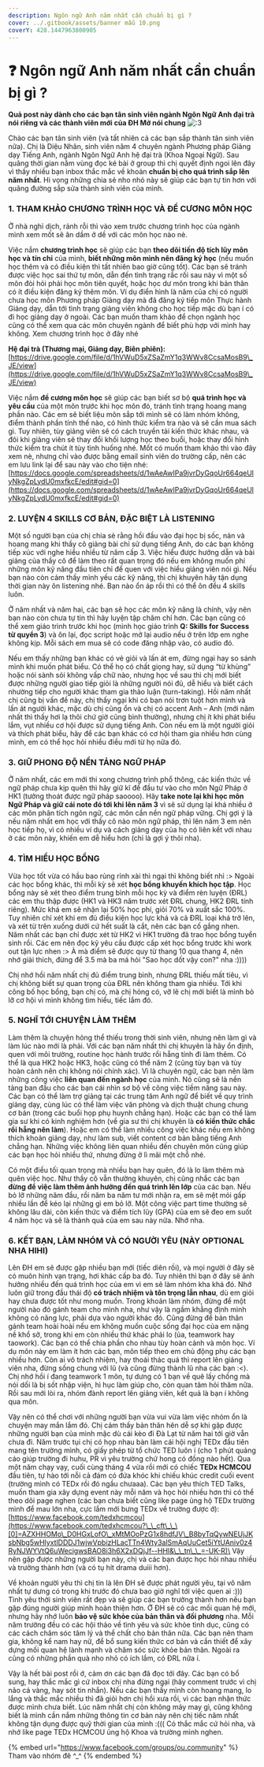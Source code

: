 ```yaml
---
description: Ngôn ngữ Anh năm nhất cần chuẩn bị gì ?
cover: ../.gitbook/assets/banner mẫu 10.png
coverY: 428.1447963800905
---
```


# ❓ Ngôn ngữ Anh năm nhất cần chuẩn bị gì ?

**Quả post này dành cho các bạn tân sinh viên ngành Ngôn Ngữ Anh đại trà nói riêng và các thành viên mới của ĐH Mở nói chung** ![:3](https://static.xx.fbcdn.net/images/emoji.php/v9/ee6/1.5/20/FACE\_WITH\_COLON\_THREE.png)

Chào các bạn tân sinh viên (và tất nhiên cả các bạn sắp thành tân sinh viên nữa). Chị là Diệu Nhân, sinh viên năm 4 chuyên ngành Phương pháp Giảng dạy Tiếng Anh, ngành Ngôn Ngữ Anh hệ đại trà (Khoa Ngoại Ngữ). Sau quãng thời gian nằm vùng đọc ké bài ở group thì chị quyết định ngoi lên đây vì thấy nhiều bạn inbox thắc mắc về khoản **chuẩn bị cho quá trình sắp lên năm nhất**. Hi vọng những chia sẻ nho nhỏ này sẽ giúp các bạn tự tin hơn với quãng đường sắp sửa thành sinh viên của mình.

### **1.** **THAM KHẢO CHƯƠNG TRÌNH HỌC VÀ ĐỀ CƯƠNG MÔN HỌC**

Ở nhà nghỉ dịch, rảnh rỗi thì vào xem trước chương trình học của ngành mình xem mốt sẽ ăn dầm ở dề với các môn học nào nè.

Việc nắm **chương trình học** sẽ giúp các bạn **theo dõi tiến độ tích lũy môn học và tín chỉ** của mình, **biết những môn mình nên đăng ký học** (nếu muốn học thêm và có điều kiện thì tất nhiên bao giờ cũng tốt). Các bạn sẽ tránh được việc học sai thứ tự môn, dẫn đến tình trạng rắc rối sau này vì một số môn đòi hỏi phải học môn tiên quyết, hoặc học dư môn trong khi bản thân có ít điều kiện đăng ký thêm môn. Ví dụ điển hình là năm của chị có người chưa học môn Phương pháp Giảng dạy mà đã đăng ký tiếp môn Thực hành Giảng dạy, dẫn tới tình trạng giảng viên không cho học tiếp mặc dù bạn í có đi học giảng dạy ở ngoài. Các bạn muốn tham khảo để chọn ngành học cũng có thể xem qua các môn chuyên ngành để biết phù hợp với mình hay không. Xem chương trình học ở đây nhé

**Hệ đại trà (Thương mại, Giảng dạy, Biên phiên):** [https://drive.google.com/file/d/1hVWuD5xZSaZmY1q3WWv8CcsaMosB9\_JE/view](https://drive.google.com/file/d/1hVWuD5xZSaZmY1q3WWv8CcsaMosB9\_JE/view)

Việc nắm **đề cương môn học** sẽ giúp các bạn biết sơ bộ **quá trình học và yêu cầu** của một môn trước khi học môn đó, tránh tình trạng hoang mang phần nào. Các em sẽ biết liệu môn sắp tới mình sẽ có làm nhóm không, điểm thành phần tính thế nào, có hình thức kiểm tra nào và sẽ cần mua sách gì. Tuy nhiên, tùy giảng viên sẽ có cách truyền tải kiến thức khác nhau, và đôi khi giảng viên sẽ thay đổi khối lượng học theo buổi, hoặc thay đổi hình thức kiểm tra chút ít tùy tình huống nhé. Mốt có muốn tham khảo thì vào đây xem nè, nhưng chỉ vào được bằng email sinh viên do trường cấp, nên các em lưu link lại để sau này vào cho tiện nhé: [https://docs.google.com/spreadsheets/d/1wAeAwIPa9jvrDyGqoUr664qeUlyNkgZpLydU0mxfkcE/edit#gid=0](https://docs.google.com/spreadsheets/d/1wAeAwIPa9jvrDyGqoUr664qeUlyNkgZpLydU0mxfkcE/edit#gid=0)

### **2. LUYỆN 4 SKILLS CƠ BẢN, ĐẶC BIỆT LÀ LISTENING**

Một số người bạn của chị chia sẻ rằng hồi đầu vào đại học bị sốc, nản và hoang mang khi thầy cô giảng bài chỉ sử dụng tiếng Anh, do các bạn không tiếp xúc với nghe hiểu nhiều từ năm cấp 3. Việc hiểu được hướng dẫn và bài giảng của thầy cô để làm theo rất quan trọng đó nếu em không muốn phí những môn kỹ năng đầu tiên chỉ để quen với việc hiểu giảng viên nói gì. Nếu bạn nào còn cảm thấy mình yếu các kỹ năng, thì chị khuyên hãy tận dụng thời gian này ôn listening nhé. Bạn nào ổn áp rồi thì có thể ôn đều 4 skills luôn.

Ở năm nhất và năm hai, các bạn sẽ học các môn kỹ năng là chính, vậy nên bạn nào còn chưa tự tin thì hãy luyện tập chăm chỉ hơn. Các bạn cũng có thể xem giáo trình trước khi học (mình học giáo trình **Q: Skills for Success từ quyển 3**) và ôn lại, đọc script hoặc mở lại audio nếu ở trên lớp em nghe không kịp. Mỗi sách em mua sẽ có code đăng nhập vào, có audio đó.

Nếu em thấy những bạn khác có vẻ giỏi và lấn át em, đừng ngại hay so sánh mình khi muốn phát biểu. Có thể họ có chất giọng hay, sử dụng “từ khủng” hoặc nói sành sỏi không vấp chữ nào, nhưng học về sau thì chị mới biết được những người giao tiếp giỏi là những người nói đủ, dễ hiểu và biết cách nhường tiếp cho người khác tham gia thảo luận (turn-taking). Hồi năm nhất chị cũng bị vấn đề này, chị thấy ngại khi có bạn nói trơn tuột hơn mình và lấn át người khác, mặc dù chị cũng ổn và chị có accent Anh – Anh (mới năm nhất thì thấy hơi lạ thôi chứ giờ cũng bình thường), nhưng chị ít khi phát biểu lắm, vụt nhiều cơ hội được sử dụng tiếng Anh. Còn nếu em là một người giỏi và thích phát biểu, hãy để các bạn khác có cơ hội tham gia nhiều hơn cùng mình, em có thể học hỏi nhiều điều mới từ họ nữa đó.

### **3. GIỮ PHONG ĐỘ NỀN TẢNG NGỮ PHÁP**

Ở năm nhất, các em mới thi xong chương trình phổ thông, các kiến thức về ngữ pháp chưa kịp quên thì hãy giữ kĩ để đầu tư vào cho môn Ngữ Pháp ở HK1 (tưởng thoát được ngữ pháp saoooo). Hãy **take note lại khi học môn Ngữ Pháp và giữ cái note đó tới khi lên năm 3** vì sẽ sử dụng lại khá nhiều ở các môn phân tích ngôn ngữ, các môn cần nền ngữ pháp vững. Chị gợi ý là nếu năm nhất em học với thầy cô nào môn ngữ pháp, thì lên năm 3 em nên học tiếp họ, vì có nhiều ví dụ và cách giảng dạy của họ có liên kết với nhau ở các môn này, khiến em dễ hiểu hơn (chỉ là gợi ý thôi nha).

### **4. TÌM HIỂU HỌC BỔNG**

Vừa học tốt vừa có hầu bao rủng rỉnh xài thì ngại thì không biết nhỉ :> Ngoài các học bổng khác, thì mỗi kỳ sẽ xét **học bổng khuyến khích học tập**. Học bổng này sẽ xét theo điểm trung bình mỗi học kỳ và điểm rèn luyện (ĐRL) các em thu thập được (HK1 và HK3 năm trước xét ĐRL chung, HK2 ĐRL tính riêng). Mức khá em sẽ nhận lại 50% học phí, giỏi 70% và xuất sắc 100%. Tuy nhiên chỉ xét khi em đủ điều kiện học lực khá và cả ĐRL loại khá trở lên, và xét từ trên xuống dưới cứ hết suất là cắt, nên các bạn cố gắng nhen. Năm nhất các bạn chỉ được xét từ HK2 vì HK1 trường đã trao học bổng tuyển sinh rồi. Các em nên đọc kỹ yêu cầu được cấp xét học bổng trước khi work out tận lực nhen :> À mà điểm sẽ được quy từ thang 10 qua thang 4, nên nhớ giải thích, đừng để 3.5 mà ba má hỏi "Sao học dốt vậy con?" nha :))))

Chị nhớ hồi năm nhất chị đủ điểm trung bình, nhưng ĐRL thiếu mất tiêu, vì chị không biết sự quan trọng của ĐRL nên không tham gia nhiều. Tới khi công bố học bổng, bạn chị có, mà chị hỏng có, vỡ lẽ chị mới biết là mình bỏ lỡ cơ hội vì mình không tìm hiểu, tiếc lắm đó.

### **5. NGHĨ TỚI CHUYỆN LÀM THÊM**

Làm thêm là chuyện hỏng thể thiếu trong thời sinh viên, nhưng nên làm gì và làm lúc nào mới là phải. Với các bạn năm nhất thì chị khuyên là hãy ổn định, quen với môi trường, routine học hành trước rồi hẵng tính đi làm thêm. Có thể là qua HK2 hoặc HK3, hoặc cũng có thể năm 2 (cũng tùy bạn và tùy hoàn cảnh nên chị không nói chính xác). Vì là chuyên ngữ, các bạn nên làm những công việc **liên quan đến ngành học** của mình. Nó cũng sẽ là nền tảng ban đầu cho các bạn cái nhìn sơ bộ về công việc tiềm năng sau này. Các bạn có thể làm trợ giảng tại các trung tâm Anh ngữ để biết về quy trình giảng dạy, cùng lúc có thể làm việc văn phòng và dịch thuật chung chung cơ bản (trong các buổi họp phụ huynh chẳng hạn). Hoặc các bạn có thể làm gia sư khi có kinh nghiệm hơn (về gia sư thì chị khuyên là **có kiến thức chắc rồi hẵng nên làm**). Hoặc em có thể làm nhiều công việc khác nếu em không thích khoản giảng dạy, như làm sub, viết content cơ bản bằng tiếng Anh chẳng hạn. Những việc không liên quan nhiều đến chuyên môn cũng giúp các bạn học hỏi nhiều thứ, nhưng đừng ở lì mãi một chỗ nhé.

Có một điều tối quan trọng mà nhiều bạn hay quên, đó là lo làm thêm mà quên việc học. Như thầy cô vẫn thường khuyên, chị cũng nhắc các bạn **đừng để việc làm thêm ảnh hưởng đến quá trình lên lớp** của các bạn. Nếu bỏ lỡ những năm đầu, rồi năm ba năm tư mới nhận ra, em sẽ mệt mỏi gấp nhiều lần để kéo lại những gì em bỏ lỡ. Một công việc part time thường sẽ không lâu dài, còn kiến thức và điểm tích lũy (GPA) của em sẽ đeo em suốt 4 năm học và sẽ là thành quả của em sau này nữa. Nhớ nha.

### **6. KẾT BẠN, LÀM NHÓM VÀ CÓ NGƯỜI YÊU (NÀY OPTIONAL NHA HIHI)**

Lên ĐH em sẽ được gặp nhiều bạn mới (tiếc diên rồi), và mọi người ở đây sẽ có muôn hình vạn trạng, hơi khác cấp ba đó. Tuy nhiên thì bạn ở đây sẽ ảnh hưởng nhiều đến quá trình học của em vì em sẽ làm nhóm kha khá đó. Nhớ luôn giữ trong đầu thái độ **có trách nhiệm và tôn trọng lẫn nhau**, dù em giỏi hay chưa được tốt như mong muốn. Trong khoản làm nhóm, đừng để một người nào đó gánh team cho mình nha, như vậy là ngầm khẳng định mình không có năng lực, phải dựa vào người khác đó. Cũng đừng để bản thân gánh team hoài hoài nếu em không muốn cuộc sống đại học của em nặng nề khổ sở, trong khi em còn nhiều thứ khác phải lo (ủa, teamwork hay taowork). Các bạn có thể chia phần cho nhau tùy hoàn cảnh và môn học. Ví dụ môn này em làm ít hơn các bạn, môn tiếp theo em chủ động phụ các bạn nhiều hơn. Còn ai vô trách nhiệm, hay thoái thác quá thì report lên giảng viên nha, đừng sống chung với lũ (và cũng đừng thành lũ nha các bạn :<). Chị nhớ hồi í đang teamwork 1 môn, tự dưng có 1 bạn về quê lấy chồng mà nói dối là bị sốt nhập viện, hì hục làm giúp cho, còn quan tâm hỏi thăm nữa. Rồi sau mới lòi ra, nhóm đành report lên giảng viên, kết quả là bạn í không qua môn.

Vậy nên có thể chơi với những người bạn vừa vui vừa làm việc nhóm ổn là chuyện may mắn lắm đó. Chị cảm thấy bản thân hên dễ sợ khi gặp được những người bạn của mình mặc dù cái kèo đi Đà Lạt từ năm hai tới giờ vẫn chưa đi. Năm trước tụi chị có họp nhau bàn làm cái hội nghị TEDx đầu tiên mang tên trường mình, có giấy phép từ tổ chức TED luôn í (cho 1 phút quảng cáo giúp trường đi huhu, PR vì yêu trường chứ hong có đồng nào hết). Qua một năm chạy vạy, cuối cùng tháng 4 vừa rồi mới có chiếc **TEDx HCMCOU** đầu tiên, tự hào tới nỗi cả đám có đứa khóc khi chiếu khúc credit cuối event (trường mình có TEDx rồi đó ngầu chưaaa). Các bạn yêu thích TED Talks, muốn tham gia xây dựng event này mỗi năm và học hỏi nhiều hơn thì có thể theo dõi page nghen (các bạn chưa biết cũng like page ủng hộ TEDx trường mình để mau lớn nha, cực lắm mới bưng TEDx về trường được ớ): [https://www.facebook.com/tedxhcmcou](https://www.facebook.com/tedxhcmcou?\_\_cft\_\_\[0]=AZXHHOMo\_D0HGxLofO\_xMtMOoPzG1x8hdfJV\_B8byTqQywNEUjJKsbNbg5wHlyxtlDDDJ1wjwVpbizHLacTTn4Wty3alSmAqUuCet5iYtUAniv0z4RyNJWYVtQ6uWecigwsBAO8i3h6X2xDQjJf--HHl&\_\_tn\_\_=-UK-R)\
Vậy nên gặp được những người bạn này, chị và các bạn được học hỏi nhau nhiều và trưởng thành hơn (và có tụ hít drama duiii hơn).

Về khoản người yêu thì chị tin là lên ĐH sẽ được phát người yêu, tại vô năm nhất tự dưng có trong khi trước đó chưa bao giờ nghĩ tới việc quen ai :))) Tình yêu thời sinh viên rất đẹp và sẽ giúp các bạn trưởng thành hơn nếu bạn gặp đúng người giúp mình hoàn thiện hơn. Ở ĐH sẽ có các mối quan hệ mới, nhưng hãy nhớ luôn **bảo vệ sức khỏe của bản thân và đối phương** nha. Mỗi năm trường đều có các hội thảo về tình yêu và sức khỏe tình dục, cũng có các cách chăm sóc tâm lý và thể chất cho bản thân nữa. Các bạn nên tham gia, không kể nam hay nữ, để bổ sung kiến thức cơ bản và cần thiết để xây dựng mối quan hệ lành mạnh và chăm sóc sức khỏe bản thân. Ngoài ra cũng có những phần quà nho nhỏ có ích lắm, có ĐRL nữa í.

Vậy là hết bài post rồi ớ, cảm ơn các bạn đã đọc tới đây. Các bạn có bổ sung, hay thắc mắc gì cứ inbox chị nha đừng ngại (hãy comment trước vì chị não cá vàng, hay sót tin nhắn). Nếu các bạn thấy mình còn hoang mang, lo lắng và thắc mắc nhiều thì đã giỏi hơn chị hồi xưa rồi, vì các bạn nhận thức được mình chưa biết. Lúc năm nhất chị còn không mảy may gì, cũng không biết là mình cần nắm những thông tin cơ bản này nên chị tiếc năm nhất không tận dụng được quỹ thời gian của mình :((( Có thắc mắc cứ hỏi nha, và nhớ like page TEDx HCMCOU ủng hộ Khoa và trường mình nghen.

{% embed url="https://www.facebook.com/groups/ou.community" %}
Tham vào nhóm đê ^\_^
{% endembed %}
